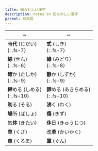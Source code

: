 ```yaml
---
title: 紛らわしい漢字
description: notes on 紛らわしい漢字
parent: 日本語
---
```


| ~                           | ~                             |
| --------------------------- | ----------------------------- |
| 時**代** (じだい)<br>{: .fs-7}   | **式** (しき)<br>{: .fs-7}       |
| **線** (せん)<br>{: .fs-8}     | **緑** (みどり)<br>{: .fs-8}      |
| **確**か (たしか)<br>{: .fs-9}   | **静**か (しずか)<br>{: .fs-9}     |
| **締**める (しめる)<br>{: .fs-10} | **諦**める (あきらめる)<br>{: .fs-10} |
| **剃**る (そる)                 | **沸**く (わく)                   |
| **場**所 (ばしょ)                | **傷** (きず)                    |
| 気**体** (きたい)                | **休**日 (きゅうじつ)                |
| **草** (くさ)                  | 改**革** (かいかく)                 |
| **車** (くるま)                 | **軍** (ぐん)                    |
